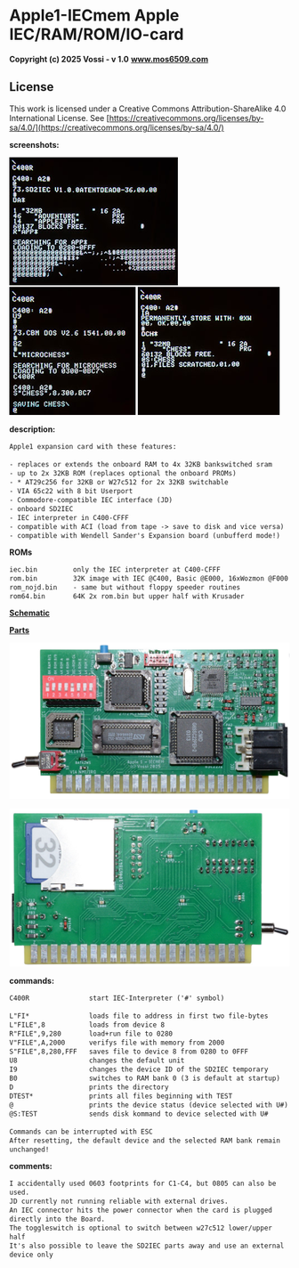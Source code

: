 # Apple1-IECmem Apple IEC/RAM/ROM/IO-card

**Copyright (c) 2025 Vossi - v 1.0**
**www.mos6509.com**

## License
This work is licensed under a Creative Commons Attribution-ShareAlike 4.0
International License. See [https://creativecommons.org/licenses/by-sa/4.0/](https://creativecommons.org/licenses/by-sa/4.0/)

**screenshots:**

![screen1](https://github.com/vossi1/Apple1-IECmem/blob/master/photos/screen1.jpg) ![screen2](https://github.com/vossi1/Apple1-IECmem/blob/master/photos/screen2.jpg) ![screen3](https://github.com/vossi1/Apple1-IECmem/blob/master/photos/screen3.jpg)

**description:**

    Apple1 expansion card with these features:
    
    - replaces or extends the onboard RAM to 4x 32KB bankswitched sram
    - up to 2x 32KB ROM (replaces optional the onboard PROMs)
    - * AT29c256 for 32KB or W27c512 for 2x 32KB switchable
    - VIA 65c22 with 8 bit Userport
    - Commodore-compatible IEC interface (JD)
    - onboard SD2IEC
    - IEC interpreter in C400-CFFF
    - compatible with ACI (load from tape -> save to disk and vice versa)
    - compatible with Wendell Sander's Expansion board (unbufferd mode!)

**ROMs**

    iec.bin         only the IEC interpreter at C400-CFFF
    rom.bin         32K image with IEC @C400, Basic @E000, 16xWozmon @F000
    rom_nojd.bin    - same but without floppy speeder routines
    rom64.bin       64K 2x rom.bin but upper half with Krusader

**[Schematic](https://github.com/vossi1/Apple1-IECmem/blob/master/schematics_v10.png)**

**[Parts](https://github.com/vossi1/Apple1-IECmem/blob/master/parts_v10.txt)**

![front](https://github.com/vossi1/Apple1-IECmem/blob/master/photos/front.jpg)

![back](https://github.com/vossi1/Apple1-IECmem/blob/master/photos/back.jpg)

**commands:**

    C400R               start IEC-Interpreter ('#' symbol)

    L"FI*               loads file to address in first two file-bytes
    L"FILE",8           loads from device 8
    R"FILE",9,280       load+run file to 0280
    V"FILE",A,2000      verifys file with memory from 2000
    S"FILE",8,280,FFF   saves file to device 8 from 0280 to 0FFF
    U8                  changes the default unit
    I9                  changes the device ID of the SD2IEC temporary
    B0                  switches to RAM bank 0 (3 is default at startup)
    D                   prints the directory
    DTEST*              prints all files beginning with TEST
    @                   prints the device status (device selected with U#)
    @S:TEST             sends disk kommand to device selected with U#

    Commands can be interrupted with ESC
    After resetting, the default device and the selected RAM bank remain unchanged!

**comments:**

    I accidentally used 0603 footprints for C1-C4, but 0805 can also be used.
    JD currently not running reliable with external drives.
    An IEC connector hits the power connector when the card is plugged directly into the Board.
    The toggleswitch is optional to switch between w27c512 lower/upper half
    It's also possible to leave the SD2IEC parts away and use an external device only



